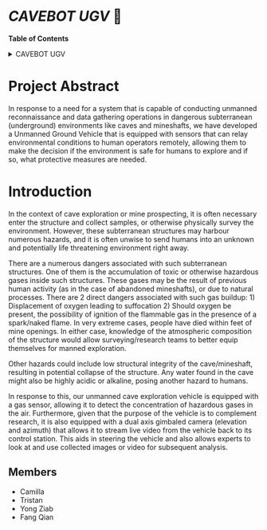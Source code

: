 # _CAVEBOT UGV_  :mount_fuji:

**Table of Contents**

<details>
<summary>CAVEBOT UGV</summary>
<ul>
<li>

  [Project Abstract](https://github.com/Tristan-Technologies/EASem2Help/blob/master/ContentPage.md#project-abstract)  :page_with_curl:

 </li>
<ul>
<li>

 [Introduction](https://github.com/Tristan-Technologies/EASem2Help/blob/master/ContentPage.md#introduction)
 </li>
<li>

  [Members](https://github.com/Tristan-Technologies/EASem2Help/blob/master/ContentPage.md#members)

</li>
</ul>
<li>

  [Working with the ESP 32](https://github.com/Tristan-Technologies/EASem2Help/blob/master/ESP_32)  :bookmark_tabs:

  </li>
  <ul>
  <li><a href="https://github.com/Tristan-Technologies/EASem2Help/blob/master/ESP_32/ESP32_main.md">ESP32 Setup and Usage</a></li>
  <li><a href="https://github.com/Tristan-Technologies/EASem2Help/blob/master/ESP_32/Pin_Configuration">Pin Configuration</a></li>
  <li><a href="https://github.com/Tristan-Technologies/EASem2Help/blob/master/ESP_32/">Color Code</a</li>
  <li><a href="https://github.com/Tristan-Technologies/EASem2Help/blob/master/ESP_32/">Schematic Drawing</a></li>
  </ul>
<br>
<li>
  Working With Micropython </li>
  <ul>
    <li><a href="https://github.com/Tristan-Technologies/EASem2Help/blob/master/Python_Code_and_Reviews/Main_Python.md#python-programming">Micropython Programming</a></li>
    <li><a href="https://github.com/Tristan-Technologies/EASem2Help/blob/master/ESP_32/software_dev.md">Software Development for the UGV</a></li>
      <li><a href="https://github.com/Tristan-Technologies/EASem2Help/blob/master/ESP_32/software_download.md">UGV Software Download</a></li>
  </ul>

<br>
<li>
  Analysis of System </li>

<br>
    <li>Mechanical Components of our Vehicle</li>
      <ul>
        <li><a href="https://github.com/Tristan-Technologies/EASem2Help/blob/master/Mechanical_Components/Range_and_Endurance.md">Range and Endurance</a></li>
        <li><a href="https://github.com/Tristan-Technologies/EASem2Help/blob/master/Mechanical_Components/Motor%20Calculations.md">Motor Requirements</a></li>
        <li><a href="https://github.com/Tristan-Technologies/EASem2Help/blob/master/Mechanical_Components/Fusion360%20Model.md">Fusion360 Model</a></li>
        <li><a href="https://github.com/Tristan-Technologies/EASem2Help/blob/master/Mechanical_Components/Camera%20Gimbal.md">Camera Gimbal</a></li>
      </ul>
<li>

 [Power control circuit](https://github.com/Tristan-Technologies/EASem2Help/blob/master/Electrical_Components/electrical.md#power-control-citcuit)</li>
 <ul>
 <li>

   [Boost converter](https://github.com/Tristan-Technologies/EASem2Help/blob/master/Electrical_Components/electrical.md#boost-converter)
</li>
<li>

[Power calculation](https://github.com/Tristan-Technologies/EASem2Help/blob/master/Electrical_Components/electrical.md#Power-calculation)
</ul>
<li>

[Electical components](https://github.com/Tristan-Technologies/EASem2Help/blob/master/Electrical_Components/electrical.md#electrical-components)
</li>
<ul>
<li>

  [MQ135](https://github.com/Tristan-Technologies/EASem2Help/blob/master/Electrical_Components/electrical.md#mq135)  

 </li>
 <li>

   [Battery indicator](https://github.com/Tristan-Technologies/EASem2Help/blob/master/Electrical_Components/electrical.md#battery-indicator)  
</li>
<ul>
  <li>


 [TL431 Voltage Monitor Circuit](https://github.com/Tristan-Technologies/EASem2Help/blob/master/Electrical_Components/electrical.md#tl431-voltage-monitor-circuit)
  </li>

</ul>
<li>

  [Joystick](https://github.com/Tristan-Technologies/EASem2Help/blob/master/Electrical_Components/electrical.md#joystick)

</li>
<li>

 [L298N](https://github.com/Tristan-Technologies/EASem2Help/blob/master/Electrical_Components/electrical.md#l298n)
 </li>

</details>

# **Project Abstract**


In response to a need for a system that is capable of conducting unmanned reconnaissance and data gathering operations in dangerous subterranean (underground) environments like caves and mineshafts, we have developed a Unmanned Ground Vehicle that is equipped with sensors that can relay environmental conditions to human operators remotely, allowing them to make the decision if the environment is safe for humans to explore and if so, what protective measures are needed.


# **Introduction**

In the context of cave exploration or mine prospecting, it is often necessary enter the structure and collect samples, or otherwise physically survey the environment. However, these subterranean structures may harbour numerous hazards, and it is often unwise to send humans into an unknown and potentially life threatening environment right away.


There are a numerous dangers associated with such subterranean structures. One of them is the accumulation of toxic or otherwise hazardous gases inside such structures. These gases may be the result of previous human activity (as in the case of abandoned mineshafts), or due to natural processes. There are 2 direct dangers associated with such gas buildup: 1) Displacement of oxygen leading to suffocation 2) Should oxygen be present, the possibility of ignition of the flammable gas in the presence of a spark/naked flame. In very extreme cases, people have died within feet of mine openings. In either case, knowledge of the atmospheric composition of the structure would allow surveying/research teams to better equip themselves for manned exploration.

Other hazards could include low structural integrity of the cave/mineshaft, resulting in potential collapse of the structure. Any water found in the cave might also be highly acidic or alkaline, posing another hazard to humans.

In response to this, our unmanned cave exploration vehicle is equipped with a gas sensor, allowing it to detect the concentration of hazardous gases in the air. Furthermore, given that the purpose of the vehicle is to complement research, it is also equipped with a dual axis gimbaled camera (elevation and azimuth) that allows it to stream live video from the vehicle back to its control station. This aids in steering the vehicle and also allows experts to look at and use collected images or video for subsequent analysis.


## **Members**
* Camilla
* Tristan
* Yong Ziab
* Fang Qian
